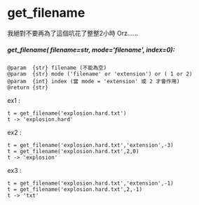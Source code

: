 # get_filename
我絕對不要再為了這個坑花了整整2小時 Orz......


##### get_filename( filename=str, mode='filename', index=0):

    @param  {str} filename (不能為空)
    @param  {str} mode ('filename' or 'extension') or ( 1 or 2)
    @param  {int} index (當 mode = 'extension' 或 2 才會作用)
    @return {str}

  ex1 :

    t = get_filename('explosion.hard.txt')
    t -> 'explosion.hard'

  ex2 :

    t = get_filename('explosion.hard.txt','extension',-3)
    t = get_filename('explosion.hard.txt',2,0)
    t -> 'explosion'

  ex3 :

    t = get_filename('explosion.hard.txt','extension',-1)
    t = get_filename('explosion.hard.txt',2,-1)
    t -> 'txt'
